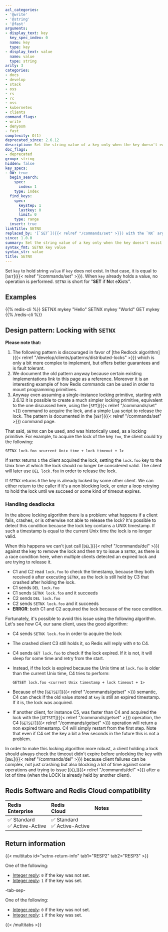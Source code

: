 ```yaml
---
acl_categories:
- '@write'
- '@string'
- '@fast'
arguments:
- display_text: key
  key_spec_index: 0
  name: key
  type: key
- display_text: value
  name: value
  type: string
arity: 3
categories:
- docs
- develop
- stack
- oss
- rs
- rc
- oss
- kubernetes
- clients
command_flags:
- write
- denyoom
- fast
complexity: O(1)
deprecated_since: 2.6.12
description: Set the string value of a key only when the key doesn't exist.
doc_flags:
- deprecated
group: string
hidden: false
key_specs:
- OW: true
  begin_search:
    spec:
      index: 1
    type: index
  find_keys:
    spec:
      keystep: 1
      lastkey: 0
      limit: 0
    type: range
  insert: true
linkTitle: SETNX
replaced_by: '[`SET`]({{< relref "/commands/set" >}}) with the `NX` argument'
since: 1.0.0
summary: Set the string value of a key only when the key doesn't exist.
syntax_fmt: SETNX key value
syntax_str: value
title: SETNX
---
```

Set `key` to hold string `value` if `key` does not exist.
In that case, it is equal to [`SET`]({{< relref "/commands/set" >}}).
When `key` already holds a value, no operation is performed.
`SETNX` is short for "**SET** if **N**ot e**X**ists".

## Examples

{{% redis-cli %}}
SETNX mykey "Hello"
SETNX mykey "World"
GET mykey
{{% /redis-cli %}}


## Design pattern: Locking with `SETNX`

**Please note that:**

1. The following pattern is discouraged in favor of [the Redlock algorithm]({{< relref "/develop/clients/patterns/distributed-locks" >}}) which is only a bit more complex to implement, but offers better guarantees and is fault tolerant.
2. We document the old pattern anyway because certain existing implementations link to this page as a reference. Moreover it is an interesting example of how Redis commands can be used in order to mount programming primitives.
3. Anyway even assuming a single-instance locking primitive, starting with 2.6.12 it is possible to create a much simpler locking primitive, equivalent to the one discussed here, using the [`SET`]({{< relref "/commands/set" >}}) command to acquire the lock, and a simple Lua script to release the lock. The pattern is documented in the [`SET`]({{< relref "/commands/set" >}}) command page.

That said, `SETNX` can be used, and was historically used, as a locking primitive. For example, to acquire the lock of the key `foo`, the client could try the
following:

```
SETNX lock.foo <current Unix time + lock timeout + 1>
```

If `SETNX` returns `1` the client acquired the lock, setting the `lock.foo` key
to the Unix time at which the lock should no longer be considered valid.
The client will later use `DEL lock.foo` in order to release the lock.

If `SETNX` returns `0` the key is already locked by some other client.
We can either return to the caller if it's a non blocking lock, or enter a loop
retrying to hold the lock until we succeed or some kind of timeout expires.

### Handling deadlocks

In the above locking algorithm there is a problem: what happens if a client
fails, crashes, or is otherwise not able to release the lock?
It's possible to detect this condition because the lock key contains a UNIX
timestamp.
If such a timestamp is equal to the current Unix time the lock is no longer
valid.

When this happens we can't just call [`DEL`]({{< relref "/commands/del" >}}) against the key to remove the lock
and then try to issue a `SETNX`, as there is a race condition here, when
multiple clients detected an expired lock and are trying to release it.

* C1 and C2 read `lock.foo` to check the timestamp, because they both received
  `0` after executing `SETNX`, as the lock is still held by C3 that crashed
  after holding the lock.
* C1 sends `DEL lock.foo`
* C1 sends `SETNX lock.foo` and it succeeds
* C2 sends `DEL lock.foo`
* C2 sends `SETNX lock.foo` and it succeeds
* **ERROR**: both C1 and C2 acquired the lock because of the race condition.

Fortunately, it's possible to avoid this issue using the following algorithm.
Let's see how C4, our sane client, uses the good algorithm:

*   C4 sends `SETNX lock.foo` in order to acquire the lock

*   The crashed client C3 still holds it, so Redis will reply with `0` to C4.

*   C4 sends `GET lock.foo` to check if the lock expired.
    If it is not, it will sleep for some time and retry from the start.

*   Instead, if the lock is expired because the Unix time at `lock.foo` is older
    than the current Unix time, C4 tries to perform:

    ```
    GETSET lock.foo <current Unix timestamp + lock timeout + 1>
    ```

*   Because of the [`GETSET`]({{< relref "/commands/getset" >}}) semantic, C4 can check if the old value stored at
    `key` is still an expired timestamp.
    If it is, the lock was acquired.

*   If another client, for instance C5, was faster than C4 and acquired the lock
    with the [`GETSET`]({{< relref "/commands/getset" >}}) operation, the C4 [`GETSET`]({{< relref "/commands/getset" >}}) operation will return a non
    expired timestamp.
    C4 will simply restart from the first step.
    Note that even if C4 set the key a bit a few seconds in the future this is
    not a problem.

In order to make this locking algorithm more robust, a
client holding a lock should always check the timeout didn't expire before
unlocking the key with [`DEL`]({{< relref "/commands/del" >}}) because client failures can be complex, not just
crashing but also blocking a lot of time against some operations and trying
to issue [`DEL`]({{< relref "/commands/del" >}}) after a lot of time (when the LOCK is already held by another
client).

## Redis Software and Redis Cloud compatibility

| Redis<br />Enterprise | Redis<br />Cloud | <span style="min-width: 9em; display: table-cell">Notes</span> |
|:----------------------|:-----------------|:------|
| <span title="Supported">&#x2705; Standard</span><br /><span title="Supported"><nobr>&#x2705; Active-Active</nobr></span> | <span title="Supported">&#x2705; Standard</span><br /><span title="Supported"><nobr>&#x2705; Active-Active</nobr></span> |  |

## Return information

{{< multitabs id="setnx-return-info" 
    tab1="RESP2" 
    tab2="RESP3" >}}

One of the following:
* [Integer reply](../../develop/reference/protocol-spec#integers): `0` if the key was not set.
* [Integer reply](../../develop/reference/protocol-spec#integers): `1` if the key was set.

-tab-sep-

One of the following:
* [Integer reply](../../develop/reference/protocol-spec#integers): `0` if the key was not set.
* [Integer reply](../../develop/reference/protocol-spec#integers): `1` if the key was set.

{{< /multitabs >}}
